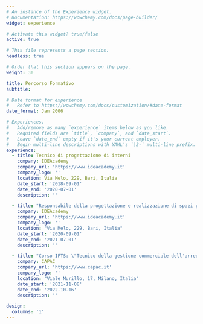 ```yaml
---
# An instance of the Experience widget.
# Documentation: https://wowchemy.com/docs/page-builder/
widget: experience

# Activate this widget? true/false
active: true

# This file represents a page section.
headless: true

# Order that this section appears on the page.
weight: 30

title: Percorso Formativo
subtitle:

# Date format for experience
#   Refer to https://wowchemy.com/docs/customization/#date-format
date_format: Jan 2006

# Experiences.
#   Add/remove as many `experience` items below as you like.
#   Required fields are `title`, `company`, and `date_start`.
#   Leave `date_end` empty if it's your current employer.
#   Begin multi-line descriptions with YAML's `|2-` multi-line prefix.
experience:
  - title: Tecnico di progettazione di interni
    company: IDEAcademy
    company_url: 'https://www.ideacademy.it'
    company_logo: ''
    location: Via Melo, 229, Bari, Italia
    date_start: '2018-09-01'
    date_end: '2020-07-01'
    description: ''

  - title: "Responsabile della progettazione e realizzazione di spazi per l'HO.RE.CA."
    company: IDEAcademy
    company_url: 'https://www.ideacademy.it'
    company_logo: ''
    location: "Via Melo, 229, Bari, Italia"
    date_start: '2020-09-01'
    date_end: '2021-07-01'
    description: ''

  - title: "Corso IFTS: \"Tecnico della gestione commerciale dell'arredamento: Interior Designer\""
    company: CAPAC
    company_url: 'https://www.capac.it'
    company_logo: ''
    location: "Viale Murillo, 17, Milano, Italia"
    date_start: '2021-11-08'
    date_end: '2022-10-16'
    description: ''

design:
  columns: '1'
---
```

